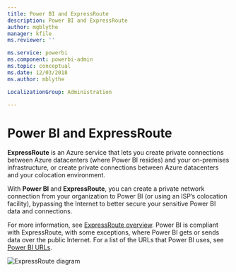 ```yaml
---
title: Power BI and ExpressRoute
description: Power BI and ExpressRoute
author: mgblythe
manager: kfile
ms.reviewer: ''

ms.service: powerbi
ms.component: powerbi-admin
ms.topic: conceptual
ms.date: 12/03/2018
ms.author: mblythe

LocalizationGroup: Administration

---
```


# Power BI and ExpressRoute

**ExpressRoute** is an Azure service that lets you create private connections between Azure datacenters (where Power BI resides) and your on-premises infrastructure, or create private connections between Azure datacenters and your colocation environment.

With **Power BI** and **ExpressRoute**, you can create a private network connection from your organization to Power BI (or using an ISP’s colocation facility), bypassing the Internet to better secure your sensitive Power BI data and connections.

For more information, see [ExpressRoute overview](/azure/expressroute/expressroute-introduction). Power BI is compliant with ExpressRoute, with some exceptions, where Power BI gets or sends data over the public Internet. For a list of the URLs that Power BI uses, see [Power BI URLs](power-bi-whitelist-urls.md).

![ExpressRoute diagram](media/service-admin-power-bi-expressroute/pbi_expressroute_1.png)